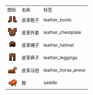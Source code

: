 <table>
	<tablebody>
		<tr>
			<td>图标</td>
			<td>名称</td>
			<td>标签</td>
		</tr>
		<tr>
			<td><img src="../../mc_icon/combat/leather_boots.png"></td>
			<td>皮革靴子</td>
			<td>leather_boots</td>
		</tr>
		<tr>
			<td><img src="../../mc_icon/combat/leather_chestplate.png"></td>
			<td>皮革外套</td>
			<td>leather_chestplate</td>
		</tr>
		<tr>
			<td><img src="../../mc_icon/combat/leather_helmet.png"></td>
			<td>皮革帽子</td>
			<td>leather_helmet</td>
		</tr>
		<tr>
			<td><img src="../../mc_icon/combat/leather_leggings.png"></td>
			<td>皮革裤子</td>
			<td>leather_leggings</td>
		</tr>
		<tr>
			<td><img src="../../mc_icon/misc/horse_armor/leather_horse_armor.png"></td>
			<td>皮革马铠</td>
			<td>leather_horse_armor</td>
		</tr>
		<tr>
			<td><img src="../../mc_icon/transportation/saddle.png"></td>
			<td>鞍</td>
			<td>saddle</td>
		</tr>
	</tablebody>
</table>